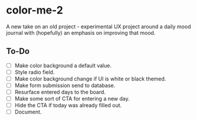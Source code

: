 # color-me-2
A new take on an old project - experimental UX project around a daily mood journal with (hopefully) an emphasis on improving that mood.

## To-Do

- [ ] Make color background a default value.
- [ ] Style radio field.
- [ ] Make color background change if UI is white or black themed.
- [ ] Make form submission send to database.
- [ ] Resurface entered days to the board.
- [ ] Make some sort of CTA for entering a new day.
- [ ] Hide the CTA if today was already filled out.
- [ ] Document.
